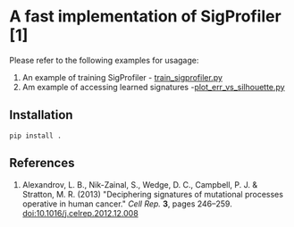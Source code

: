 # A fast implementation of SigProfiler [1]

Please refer to the following examples for usagage:
1. An example of training SigProfiler - [train_sigprofiler.py](https://github.com/theJasonFan/Reproducing-NikZainal2016/blob/master/scripts/train_sigprofiler.py)
2. Am example of accessing learned signatures -[plot_err_vs_silhouette.py](https://github.com/theJasonFan/Reproducing-NikZainal2016/blob/master/scripts/plot_err_vs_silhouette.py)

## Installation
    pip install .

## References

1. Alexandrov, L. B., Nik-Zainal, S., Wedge, D. C., Campbell, P. J. & Stratton, M. R. (2013) "Deciphering signatures of mutational processes operative in human cancer." _Cell Rep._  **3**, pages 246–259. [doi:10.1016/j.celrep.2012.12.008](https://doi.org/10.1016/j.celrep.2012.12.008)